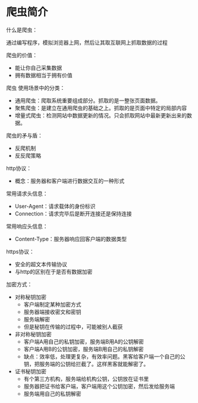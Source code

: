 # 爬虫简介

什么是爬虫：

通过编写程序，模拟浏览器上网，然后让其取互联网上抓取数据的过程

爬虫的价值：

- 能让你自己采集数据
- 拥有数据相当于拥有价值

爬虫 使用场景中的分类：

- 通用爬虫：爬取系统重要组成部分。抓取的是一整张页面数据。
- 聚焦爬虫：是建立在通用爬虫的基础之上。抓取的是页面中特定的局部内容
- 增量式爬虫：检测网站中数据更新的情况。只会抓取网站中最新更新出来的数据。

爬虫的矛与盾：

- 反爬机制
- 反反爬策略

http协议：

- 概念：服务器和客户端进行数据交互的一种形式

常用请求头信息：

- User-Agent：请求载体的身份标识
- Connection：请求完毕后是断开连接还是保持连接

常用响应头信息：

- Content-Type：服务器响应回客户端的数据类型

https协议：

- 安全的超文本传输协议
- 与http的区别在于是否有数据加密

加密方式：

- 对称秘钥加密
  - 客户端制定某种加密方式
  - 服务器端接收密文和密钥
  - 服务端解密
  - 但是秘钥在传输的过程中，可能被别人截获
- 非对称秘钥加密
  - 客户端A用自己的私钥加密，服务端B用A的公钥解密
  - 客户端A用B的公钥加密，服务端B用自己的私钥解密
  - 缺点：效率低，处理更复杂，有效率问题。黑客给客户端一个自己的公钥，把服务端的公钥给拦截了。这样黑客就能解密了。
- 证书秘钥加密
  - 有个第三方机构，服务端给机构公钥，公钥放在证书里	
  - 服务器把证书给客户端，客户端用这个公钥加密，然后发给服务端
  - 服务端用自己的私钥解密


